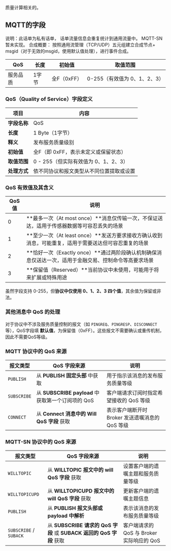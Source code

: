 质量计算相关的。

## MQTT的字段

说明：此话单为私有话单， 话单流量信息会重复统计到通用流量中。
MQTT-SN暂未实现。
合成概要：
按照通用流管理（TCP/UDP）五元组建立合成节点+ msgid（对于无效的msgid，使用默认值处理），进行事件合成。

| QoS | 长度 | 初始值 | 取值范围 |
|-----|-------|------|---------|
| 服务品质| 1字节 | 全F（0xFF） | 0-255（有效值为 0、1、2、3）|

### QoS（Quality of Service）字段定义

| 项目 | 内容 |
|------|------|
| **字段名称** | QoS |
| **长度** | 1 Byte（1字节） |
| **释义** | 发布服务质量级别 |
| **初始值** | 全F（即 0xFF，表示未定义或保留状态） |
| **取值范围** | 0 - 255（但实际有效值为 0、1、2、3） |
| **处理方式** | 依不同协议和报文类型从不同位置提取或设置 |

### QoS 有效值及其含义

| QoS 值 | 说明 |
|--------|------|
| 0 | **最多一次（At most once）**消息仅传输一次，不保证送达，适用于传感器数据等可容忍丢失的场景 |
| 1 | **至少一次（At least once）**发送方要求接收方确认收到消息，可能重复，适用于需要送达但可容忍重复的场景 |
| 2 | **恰好一次（Exactly once）**通过两阶段确认机制确保消息仅送达一次，适用于金融交易、控制命令等高要求场景 |
| 3 | **保留值（Reserved）**当前协议中未使用，可能用于将来扩展或特殊用途 |

虽然字段支持 0-255，但**协议中仅使用 0、1、2、3 四个值**，其余值为保留或非法。

### 其他消息中 QoS 的处理

对于协议中不涉及服务质量控制的报文（如 `PINGREQ`、`PINGRESP`、`DISCONNECT` 等），QoS字段填 **默认值**，为保留值（0xFF）。这些报文不需要确认或重传机制，因此不需要QoS等级。

### MQTT 协议中的 QoS 来源

| 报文类型 | QoS 字段来源 | 说明 |
|----------|---------------|------|
| `PUBLISH` | 从 **PUBLISH 固定头部** 中获取 | 用于指示该消息的发布服务质量等级 |
| `SUBSCRIBE` | 从 **SUBSCRIBE payload** 中获取第一个订阅项的 QoS | 客户端请求订阅时指定希望接收的 QoS 等级 |
| `CONNECT` | 从 **Connect 消息中的 Will QoS 字段** 获取 | 表示客户端断开时 Broker 发送遗嘱消息的 QoS 等级 |

### MQTT-SN 协议中的 QoS 来源

| 报文类型 | QoS 字段来源 | 说明 |
|----------|---------------|------|
| `WILLTOPIC` | 从 **WILLTOPIC 报文中的 will QoS 字段** 获取 | 设置客户端的遗嘱主题和服务质量等级 |
| `WILLTOPICUPD` | 从 **WILLTOPICUPD 报文中的 will QoS 字段** 获取 | 更新客户端的遗嘱主题信息 |
| `PUBLISH` | 从 **PUBLISH 报文头部或 payload 中解析** | 表示该消息的发布服务质量等级 |
| `SUBSCRIBE` / `SUBACK` | 从 **SUBSCRIBE 请求的 QoS 字段** 或 **SUBACK 返回的 QoS 字段** 获取 | 客户端请求的 QoS 与 Broker 实际响应的 QoS |



